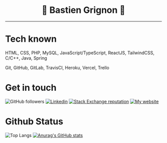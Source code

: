 <h1 align="center">👋 Bastien Grignon 👋</h1>

---

# Tech known

HTML, CSS, PHP, MySQL, JavaScript/TypeScript, ReactJS, TailwindCSS, C/C++, Java, Spring

Git, GitHub, GitLab, TravisCI, Heroku, Vercel, Trello



# Get in touch
![GitHub followers](https://img.shields.io/github/followers/bastiengrignon?style=social)
[![Linkedin](https://img.shields.io/badge/LinkedIn--_.svg?style=social&logo=linkedin)](https://www.linkedin.com/in/bastien-grignon/)
[![Stack Exchange reputation](https://img.shields.io/stackexchange/stackoverflow/r/10794636?color=%23F48024&label=Stack%20Overflow&logo=stackoverflow)](https://stackoverflow.com/users/10794636/bastien-grignon?tab=profile)
[![My website](https://img.shields.io/static/v1?label=&message=My%20website&color=blue)](https://portfolio-grignon.herokuapp.com)

# Github Status
![Top Langs](https://github-readme-stats.vercel.app/api/top-langs/?username=bastiengrignon&theme=radical&exclude_repo=github-readme-stats)
[![Anurag's GitHub stats](https://github-readme-stats.vercel.app/api?username=bastiengrignon&show_icons=true&theme=radical)](https://github.com/anuraghazra/github-readme-stats)


<!--
**bastiengrignon/bastiengrignon** is a ✨ _special_ ✨ repository because its `README.md` (this file) appears on your GitHub profile.

Here are some ideas to get you started:

- 🔭 I’m currently working on ...
- 🌱 I’m currently learning ...
- 👯 I’m looking to collaborate on ...
- 🤔 I’m looking for help with ...
- 💬 Ask me about ...
- 📫 How to reach me: ...
- 😄 Pronouns: ...
- ⚡ Fun fact: ...
-->
